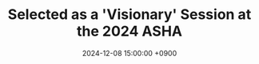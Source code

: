 ---
layout: news_detail
title: "Selected as a 'Visionary' Session at the 2024 ASHA"
date: 2024-12-08 15:00:00 +0900
image: 24asha2.jpeg
detail: "CLL research team has been officially recognized as 'Visionary' for its innovative research and industry impact. Two sessions received this honor."
long_detail: "CLL research team has been officially recognized as 'Visionary' for its innovative research and industry impact. Two sessions received this honor:

1. Does L1 Get in the Way of L2? The Importance of Maintaining Heritage Language.

2. Bridging Borders: Bilingual Assessment through Global Collaboration between SLP Programs in the US and Korea."
---